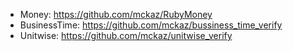 - Money: https://github.com/mckaz/RubyMoney
- BusinessTime: https://github.com/mckaz/bussiness_time_verify
- Unitwise: https://github.com/mckaz/unitwise_verify
